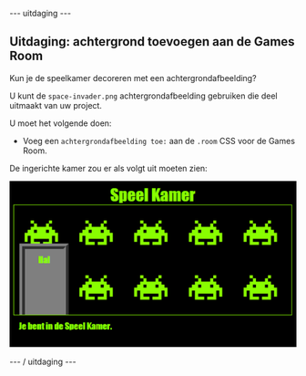 \--- uitdaging \---

## Uitdaging: achtergrond toevoegen aan de Games Room

Kun je de speelkamer decoreren met een achtergrondafbeelding?

U kunt de `space-invader.png` achtergrondafbeelding gebruiken die deel uitmaakt van uw project.

U moet het volgende doen:

+ Voeg een `achtergrondafbeelding toe:` aan de `.room` CSS voor de Games Room. 

De ingerichte kamer zou er als volgt uit moeten zien:

![screenshot](images/rooms-games-finished.png)

\--- / uitdaging \---